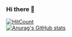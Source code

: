 ### Hi there 👋
[![HitCount](http://hits.dwyl.com/saksham4106/{project}.svg)](http://hits.dwyl.com/saksham4106/{project})
<br>
[![Anurag's GitHub stats](https://github-readme-stats.vercel.app/api?username=saksham4106)](https://github.com/anuraghazra/github-readme-stats)

<!--
**saksham4106/saksham4106** is a ✨ _special_ ✨ repository because its `README.md` (this file) appears on your GitHub profile.

Here are some ideas to get you started:

- 🔭 I’m currently working on ...
- 🌱 I’m currently learning ...
- 👯 I’m looking to collaborate on ...
- 🤔 I’m looking for help with ...
- 💬 Ask me about ...
- 📫 How to reach me: ...
- 😄 Pronouns: ...
- ⚡ Fun fact: ...
-->
